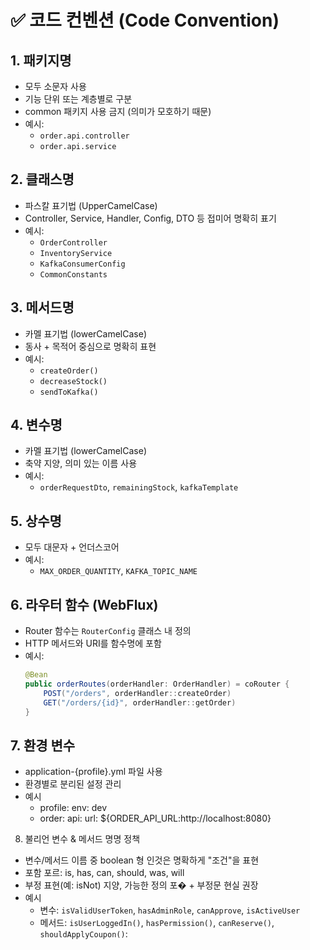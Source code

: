 # ✅ 코드 컨벤션 (Code Convention)

## 1. 패키지명
- 모두 소문자 사용
- 기능 단위 또는 계층별로 구분
- common 패키지 사용 금지 (의미가 모호하기 때문)
- 예시:
    - `order.api.controller`
    - `order.api.service`

## 2. 클래스명
- 파스칼 표기법 (UpperCamelCase)
- Controller, Service, Handler, Config, DTO 등 접미어 명확히 표기
- 예시:
    - `OrderController`
    - `InventoryService`
    - `KafkaConsumerConfig`
    - `CommonConstants`

## 3. 메서드명
- 카멜 표기법 (lowerCamelCase)
- 동사 + 목적어 중심으로 명확히 표현
- 예시:
    - `createOrder()`
    - `decreaseStock()`
    - `sendToKafka()`

## 4. 변수명
- 카멜 표기법 (lowerCamelCase)
- 축약 지양, 의미 있는 이름 사용
- 예시:
    - `orderRequestDto`, `remainingStock`, `kafkaTemplate`

## 5. 상수명
- 모두 대문자 + 언더스코어
- 예시:
    - `MAX_ORDER_QUANTITY`, `KAFKA_TOPIC_NAME`

## 6. 라우터 함수 (WebFlux)
- Router 함수는 `RouterConfig` 클래스 내 정의
- HTTP 메서드와 URI를 함수명에 포함
- 예시:
  ```Java
  @Bean
  public orderRoutes(orderHandler: OrderHandler) = coRouter {
      POST("/orders", orderHandler::createOrder)
      GET("/orders/{id}", orderHandler::getOrder)
  }

## 7. 환경 변수
- application-{profile}.yml 파일 사용
- 환경별로 분리된 설정 관리
- 예시
  - profile:
      env: dev
  - order:
      api:
        url: ${ORDER_API_URL:http://localhost:8080}

8. 불리언 변수 & 메서드 명명 정책
- 변수/메서드 이름 중 boolean 형 인것은 명확하게 "조건"을 표현
- 포함 포르: is, has, can, should, was, will
- 부정 표현(예: isNot) 지양, 가능한 정의 포� + 부정문 현실 권장
- 예시
  - 변수: `isValidUserToken`, `hasAdminRole`, `canApprove`, `isActiveUser`
  - 메서드: `isUserLoggedIn()`, `hasPermission()`, `canReserve()`, `shouldApplyCoupon()`:

